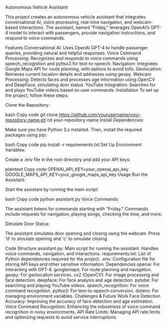 Autonomous Vehicle Assistant

This project creates an autonomous vehicle assistant that integrates conversational AI, voice processing, real-time navigation, and webcam-based interactions. The assistant, named "Friday," leverages OpenAI’s GPT-4 model to interact with passengers, provide navigation instructions, and respond to voice commands.

Features
Conversational AI: Uses OpenAI GPT-4 to handle passenger queries, providing natural and helpful responses.
Voice Command Processing: Recognizes and responds to voice commands using speech_recognition and pyttsx3 for text-to-speech.
Navigation: Integrates Google Maps API for route planning, with options to avoid tolls.
Geolocation: Retrieves current location details and addresses using geopy.
Webcam Processing: Detects faces and processes age information using OpenCV and DeepFace, simulating door status.
YouTube Integration: Searches for and plays YouTube videos based on user commands.
Installation
To set up the project, follow these steps:

Clone the Repository:

bash
Copy code
git clone https://github.com/yourusername/your-repository-name.git
cd your-repository-name
Install Dependencies:

Make sure you have Python 3.x installed. Then, install the required packages using pip:

bash
Copy code
pip install -r requirements.txt
Set Up Environment Variables:

Create a .env file in the root directory and add your API keys:

plaintext
Copy code
OPENAI_API_KEY=your_openai_api_key
GOOGLE_MAPS_API_KEY=your_google_maps_api_key
Usage
Run the Assistant:

Start the assistant by running the main script:

bash
Copy code
python assistant.py
Voice Commands:

The assistant listens for commands starting with "Friday." Commands include requests for navigation, playing songs, checking the time, and more.

Simulate Door Status:

The assistant simulates door opening and closing using the webcam. Press 'd' to simulate opening and 'c' to simulate closing.

Code Structure
assistant.py: Main script for running the assistant. Handles voice commands, navigation, and interactions.
requirements.txt: List of Python dependencies required for the project.
.env: Configuration file for storing API keys and other sensitive information.
Dependencies
openai: For interacting with GPT-4.
googlemaps: For route planning and navigation.
geopy: For geolocation services.
cv2 (OpenCV): For image processing and face detection.
deepface: For face analysis and age detection.
pytube: For searching and playing YouTube videos.
speech_recognition: For voice command recognition.
pyttsx3: For text-to-speech conversion.
dotenv: For managing environment variables.
Challenges & Future Work
Face Detection Accuracy: Improving the accuracy of face detection and age estimation.
Voice Command Recognition: Enhancing the robustness of voice command recognition in noisy environments.
API Rate Limits: Managing API rate limits and optimizing requests to avoid service interruptions.